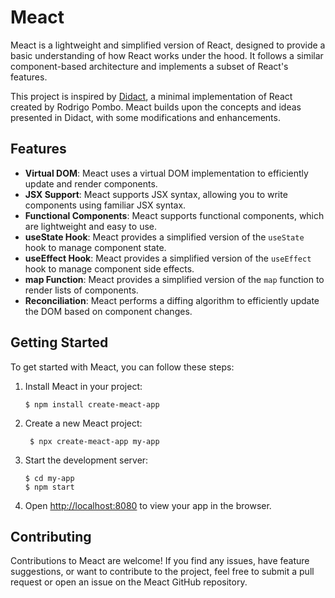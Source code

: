 # Meact

Meact is a lightweight and simplified version of React, designed to provide a basic understanding of how React works under the hood. It follows a similar component-based architecture and implements a subset of React's features.

This project is inspired by [Didact](https://github.com/pomber/didact), a minimal implementation of React created by Rodrigo Pombo. Meact builds upon the concepts and ideas presented in Didact, with some modifications and enhancements.

## Features

- **Virtual DOM**: Meact uses a virtual DOM implementation to efficiently update and render components.
- **JSX Support**: Meact supports JSX syntax, allowing you to write components using familiar JSX syntax.
- **Functional Components**: Meact supports functional components, which are lightweight and easy to use.
- **useState Hook**: Meact provides a simplified version of the `useState` hook to manage component state.
- **useEffect Hook**: Meact provides a simplified version of the `useEffect` hook to manage component side effects.
- **map Function**: Meact provides a simplified version of the `map` function to render lists of components.
- **Reconciliation**: Meact performs a diffing algorithm to efficiently update the DOM based on component changes.

## Getting Started

To get started with Meact, you can follow these steps:

1. Install Meact in your project:
   ```shell
   $ npm install create-meact-app
   ```
2. Create a new Meact project:
   ```shell
    $ npx create-meact-app my-app
   ```
3. Start the development server:
   ```shell
   $ cd my-app
   $ npm start
   ```
4. Open [http://localhost:8080](http://localhost:8080) to view your app in the browser.

<!-- Documentation -->
<!-- For detailed documentation and usage examples, please refer to the Meact GitHub repository. The repository contains the source code, examples, and additional information about Meact's features and concepts.

Contributing
Contributions to Meact are welcome! If you find any issues, have feature suggestions, or want to contribute to the project, feel free to submit a pull request or open an issue on the Meact GitHub repository. -->

## Contributing

Contributions to Meact are welcome! If you find any issues, have feature suggestions, or want to contribute to the project, feel free to submit a pull request or open an issue on the Meact GitHub repository.

